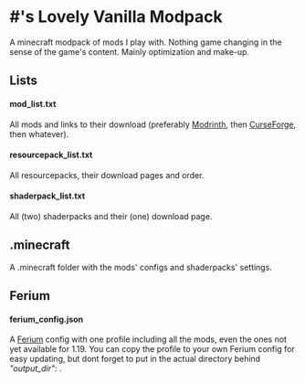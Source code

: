 # #'s Lovely Vanilla Modpack
A minecraft modpack of mods I play with. Nothing game changing in the sense of the game's content. Mainly optimization and make-up.

## Lists
#### mod_list.txt
All mods and links to their download (preferably [Modrinth](https://modrinth.com/), then [CurseForge](https://www.curseforge.com/minecraft/mc-mods), then whatever).

#### resourcepack_list.txt
All resourcepacks, their download pages and order.

#### shaderpack_list.txt
All (two) shaderpacks and their (one) download page.

## .minecraft
A .minecraft folder with the mods' configs and shaderpacks' settings.

## Ferium
#### ferium_config.json
A [Ferium](https://github.com/gorilla-devs/ferium) config with one profile including all the mods, even the ones not yet available for 1.19.
You can copy the profile to your own Ferium config for easy updating, but dont forget to put in the actual directory behind *"output_dir":* .

